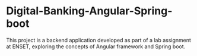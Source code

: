 # Digital-Banking-Angular-Spring-boot
This project is a backend application developed as part of a lab assignment at ENSET, exploring the concepts of Angular framework and Spring boot.